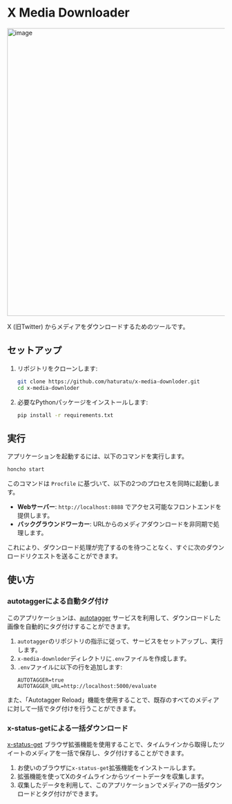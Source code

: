 # X Media Downloader
<img width="1366" height="666" alt="image" src="https://github.com/user-attachments/assets/f7cc12b3-f7bd-499d-859c-92257f61efc8" />

X (旧Twitter) からメディアをダウンロードするためのツールです。

## セットアップ

1.  リポジトリをクローンします:
    ```bash
    git clone https://github.com/haturatu/x-media-downloder.git
    cd x-media-downloder
    ```
2.  必要なPythonパッケージをインストールします:
    ```bash
    pip install -r requirements.txt
    ```

## 実行

アプリケーションを起動するには、以下のコマンドを実行します。

```bash
honcho start
```

このコマンドは `Procfile` に基づいて、以下の2つのプロセスを同時に起動します。

-   **Webサーバー**: `http://localhost:8888` でアクセス可能なフロントエンドを提供します。
-   **バックグラウンドワーカー**: URLからのメディアダウンロードを非同期で処理します。

これにより、ダウンロード処理が完了するのを待つことなく、すぐに次のダウンロードリクエストを送ることができます。

## 使い方

### autotaggerによる自動タグ付け

このアプリケーションは、[autotagger](https://github.com/haturatu/autotagger) サービスを利用して、ダウンロードした画像を自動的にタグ付けすることができます。

1.  `autotagger`のリポジトリの指示に従って、サービスをセットアップし、実行します。
2.  `x-media-downloder`ディレクトリに`.env`ファイルを作成します。
3.  `.env`ファイルに以下の行を追加します:
    ```
    AUTOTAGGER=true
    AUTOTAGGER_URL=http://localhost:5000/evaluate
    ```

また、「Autotagger Reload」機能を使用することで、既存のすべてのメディアに対して一括でタグ付けを行うことができます。

### x-status-getによる一括ダウンロード

[x-status-get](https://github.com/haturatu/x-status-get) ブラウザ拡張機能を使用することで、タイムラインから取得したツイートのメディアを一括で保存し、タグ付けすることができます。

1.  お使いのブラウザに`x-status-get`拡張機能をインストールします。
2.  拡張機能を使ってXのタイムラインからツイートデータを収集します。
3.  収集したデータを利用して、このアプリケーションでメディアの一括ダウンロードとタグ付けができます。
